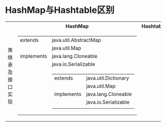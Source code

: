 <h1>HashMap与Hashtable区别</h1>
<table>
	<tr>
		<th></th>
		<th>HashMap</th>
		<th>Hashtable</th>
	</tr>
	<tr>
		<td rowspan="2">类继承及接口实现</td>
		<td><table>
			<tr>
				<td>extends</td>
				<td>java.util.AbstractMap<K,V></td>
			</tr>
			<tr>
				<td rowspan="3">implements</td>
				<td>java.util.Map<K,V></td>
			</tr>
			<tr>
				<td>java.lang.Cloneable</td>
			</tr>
			<tr>
				<td>java.io.Serializable</td>
			</tr
		</table></td>
    		<td></td>
    		<td><table>
			<tr>
				<td>extends</td>
				<td>java.util.Dictionary<K,V></td>
			</tr>
			<tr>
				<td rowspan="3">implements</td>
				<td>java.util.Map<K,V></td>
			</tr>
			<tr>
				<td>java.lang.Cloneable</td>
			</tr>
			<tr>
				<td>java.io.Serializable</td>
			</tr
		</table></td>
    		<td></td>
	</tr>
</table>